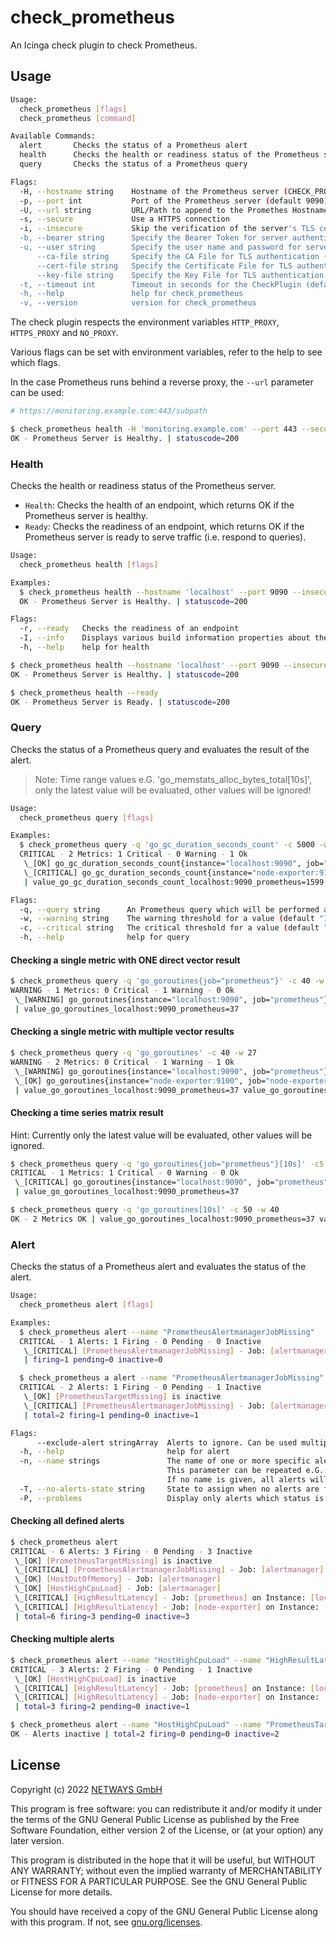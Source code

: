 # check_prometheus

An Icinga check plugin to check Prometheus.

## Usage

```bash
Usage:
  check_prometheus [flags]
  check_prometheus [command]

Available Commands:
  alert       Checks the status of a Prometheus alert
  health      Checks the health or readiness status of the Prometheus server
  query       Checks the status of a Prometheus query

Flags:
  -H, --hostname string    Hostname of the Prometheus server (CHECK_PROMETHEUS_HOSTNAME) (default "localhost")
  -p, --port int           Port of the Prometheus server (default 9090)
  -U, --url string         URL/Path to append to the Promethes Hostname (CHECK_PROMETHEUS_URL) (default "/")
  -s, --secure             Use a HTTPS connection
  -i, --insecure           Skip the verification of the server's TLS certificate
  -b, --bearer string      Specify the Bearer Token for server authentication (CHECK_PROMETHEUS_BEARER)
  -u, --user string        Specify the user name and password for server authentication <user:password> (CHECK_PROMETHEUS_BASICAUTH)
      --ca-file string     Specify the CA File for TLS authentication (CHECK_PROMETHEUS_CA_FILE)
      --cert-file string   Specify the Certificate File for TLS authentication (CHECK_PROMETHEUS_CERT_FILE)
      --key-file string    Specify the Key File for TLS authentication (CHECK_PROMETHEUS_KEY_FILE)
  -t, --timeout int        Timeout in seconds for the CheckPlugin (default 30)
  -h, --help               help for check_prometheus
  -v, --version            version for check_prometheus
```

The check plugin respects the environment variables `HTTP_PROXY`, `HTTPS_PROXY` and `NO_PROXY`.

Various flags can be set with environment variables, refer to the help to see which flags.

In the case Prometheus runs behind a reverse proxy, the `--url` parameter can be used:

```bash
# https://monitoring.example.com:443/subpath

$ check_prometheus health -H 'monitoring.example.com' --port 443 --secure --url /subpath
OK - Prometheus Server is Healthy. | statuscode=200
```

### Health

Checks the health or readiness status of the Prometheus server.

* `Health`: Checks the health of an endpoint, which returns OK if the Prometheus server is healthy.
* `Ready`: Checks the readiness of an endpoint, which returns OK if the Prometheus server is ready to serve traffic (i.e. respond to queries).

```bash
Usage:
  check_prometheus health [flags]

Examples:
  $ check_prometheus health --hostname 'localhost' --port 9090 --insecure
  OK - Prometheus Server is Healthy. | statuscode=200

Flags:
  -r, --ready   Checks the readiness of an endpoint
  -I, --info    Displays various build information properties about the Prometheus server
  -h, --help    help for health
```

```bash
$ check_prometheus health --hostname 'localhost' --port 9090 --insecure
OK - Prometheus Server is Healthy. | statuscode=200

$ check_prometheus health --ready
OK - Prometheus Server is Ready. | statuscode=200
```

### Query

Checks the status of a Prometheus query and evaluates the result of the alert.

>Note: Time range values e.G. 'go_memstats_alloc_bytes_total[10s]', only the latest value will be evaluated, other values will be ignored!

```bash
Usage:
  check_prometheus query [flags]

Examples:
  $ check_prometheus query -q 'go_gc_duration_seconds_count' -c 5000 -w 2000
  CRITICAL - 2 Metrics: 1 Critical - 0 Warning - 1 Ok
   \_[OK] go_gc_duration_seconds_count{instance="localhost:9090", job="prometheus"} - value: 1599
   \_[CRITICAL] go_gc_duration_seconds_count{instance="node-exporter:9100", job="node-exporter"} - value: 79610
   | value_go_gc_duration_seconds_count_localhost:9090_prometheus=1599 value_go_gc_duration_seconds_count_node-exporter:9100_node-exporter=79610

Flags:
  -q, --query string      An Prometheus query which will be performed and the value result will be evaluated
  -w, --warning string    The warning threshold for a value (default "10")
  -c, --critical string   The critical threshold for a value (default "20")
  -h, --help              help for query
```

#### Checking a single metric with ONE direct vector result

```bash
$ check_prometheus query -q 'go_goroutines{job="prometheus"}' -c 40 -w 27
WARNING - 1 Metrics: 0 Critical - 1 Warning - 0 Ok
 \_[WARNING] go_goroutines{instance="localhost:9090", job="prometheus"} - value: 37
 | value_go_goroutines_localhost:9090_prometheus=37
```

#### Checking a single metric with multiple vector results

```bash
$ check_prometheus query -q 'go_goroutines' -c 40 -w 27
WARNING - 2 Metrics: 0 Critical - 1 Warning - 1 Ok
 \_[WARNING] go_goroutines{instance="localhost:9090", job="prometheus"} - value: 37
 \_[OK] go_goroutines{instance="node-exporter:9100", job="node-exporter"} - value: 7
 | value_go_goroutines_localhost:9090_prometheus=37 value_go_goroutines_node-exporter:9100_node-exporter=7
```

#### Checking a time series matrix result

Hint: Currently only the latest value will be evaluated, other values will be ignored.

```bash
$ check_prometheus query -q 'go_goroutines{job="prometheus"}[10s]' -c5 -w 10
CRITICAL - 1 Metrics: 1 Critical - 0 Warning - 0 Ok
 \_[CRITICAL] go_goroutines{instance="localhost:9090", job="prometheus"} - value: 37
 | value_go_goroutines_localhost:9090_prometheus=37

$ check_prometheus query -q 'go_goroutines[10s]' -c 50 -w 40
OK - 2 Metrics OK | value_go_goroutines_localhost:9090_prometheus=37 value_go_goroutines_node-exporter:9100_node-exporter=7
```

### Alert

Checks the status of a Prometheus alert and evaluates the status of the alert.

```bash
Usage:
  check_prometheus alert [flags]

Examples:
  $ check_prometheus alert --name "PrometheusAlertmanagerJobMissing"
  CRITICAL - 1 Alerts: 1 Firing - 0 Pending - 0 Inactive
   \_[CRITICAL] [PrometheusAlertmanagerJobMissing] - Job: [alertmanager] is firing - value: 1.00
   | firing=1 pending=0 inactive=0

  $ check_prometheus a alert --name "PrometheusAlertmanagerJobMissing" --name "PrometheusTargetMissing"
  CRITICAL - 2 Alerts: 1 Firing - 0 Pending - 1 Inactive
   \_[OK] [PrometheusTargetMissing] is inactive
   \_[CRITICAL] [PrometheusAlertmanagerJobMissing] - Job: [alertmanager] is firing - value: 1.00
   | total=2 firing=1 pending=0 inactive=1

Flags:
      --exclude-alert stringArray  Alerts to ignore. Can be used multiple times and supports regex.
  -h, --help                       help for alert
  -n, --name strings               The name of one or more specific alerts to check.
                                   This parameter can be repeated e.G.: '--name alert1 --name alert2'
                                   If no name is given, all alerts will be evaluated
  -T, --no-alerts-state string     State to assign when no alerts are found (0, 1, 2, 3, OK, WARNING, CRITICAL, UNKNOWN). If not set this defaults to OK (default "OK")
  -P, --problems                   Display only alerts which status is not inactive/OK. Note that in combination with the --name flag this might result in no alerts being displayed
```

#### Checking all defined alerts

```bash
$ check_prometheus alert
CRITICAL - 6 Alerts: 3 Firing - 0 Pending - 3 Inactive
 \_[OK] [PrometheusTargetMissing] is inactive
 \_[CRITICAL] [PrometheusAlertmanagerJobMissing] - Job: [alertmanager] is firing - value: 1.00
 \_[OK] [HostOutOfMemory] - Job: [alertmanager]
 \_[OK] [HostHighCpuLoad] - Job: [alertmanager]
 \_[CRITICAL] [HighResultLatency] - Job: [prometheus] on Instance: [localhost:9090]  is firing - value: 11.00
 \_[CRITICAL] [HighResultLatency] - Job: [node-exporter] on Instance: [node-exporter:9100]  is firing - value: 10.00
 | total=6 firing=3 pending=0 inactive=3

```

#### Checking multiple alerts

```bash
$ check_prometheus alert --name "HostHighCpuLoad" --name "HighResultLatency"
CRITICAL - 3 Alerts: 2 Firing - 0 Pending - 1 Inactive
 \_[OK] [HostHighCpuLoad] is inactive
 \_[CRITICAL] [HighResultLatency] - Job: [prometheus] on Instance: [localhost:9090]  is firing - value: 11.00
 \_[CRITICAL] [HighResultLatency] - Job: [node-exporter] on Instance: [node-exporter:9100]  is firing - value: 10.00
 | total=3 firing=2 pending=0 inactive=1
```

```bash
$ check_prometheus alert --name "HostHighCpuLoad" --name "PrometheusTargetMissing"
OK - Alerts inactive | total=2 firing=0 pending=0 inactive=2
```

## License

Copyright (c) 2022 [NETWAYS GmbH](mailto:info@netways.de)

This program is free software: you can redistribute it and/or modify it under the terms of the GNU General Public
License as published by the Free Software Foundation, either version 2 of the License, or
(at your option) any later version.

This program is distributed in the hope that it will be useful, but WITHOUT ANY WARRANTY; without even the implied
warranty of MERCHANTABILITY or FITNESS FOR A PARTICULAR PURPOSE. See the GNU General Public License for more details.

You should have received a copy of the GNU General Public License along with this program. If not,
see [gnu.org/licenses](https://www.gnu.org/licenses/).
